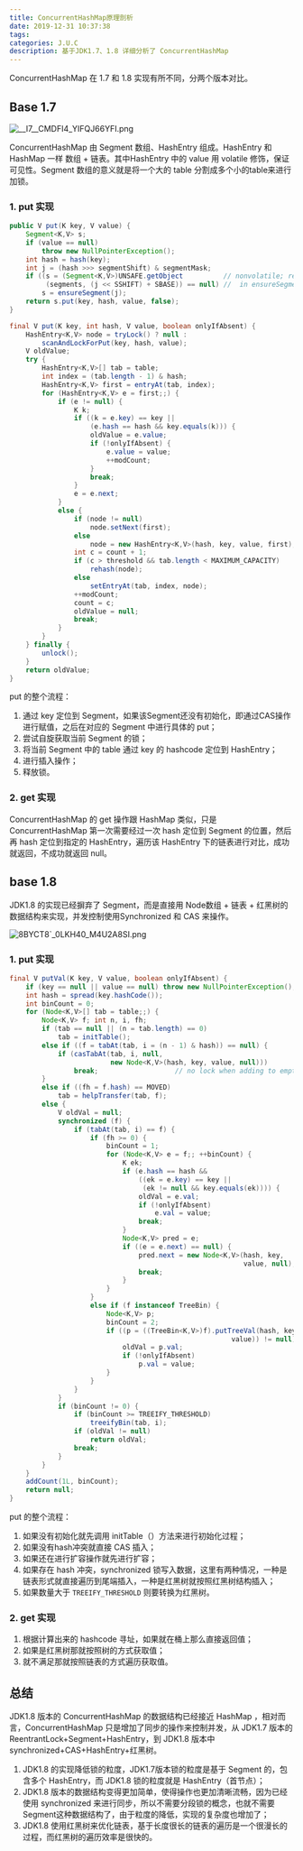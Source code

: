 ```yaml
---
title: ConcurrentHashMap原理剖析
date: 2019-12-31 10:37:38
tags:
categories: J.U.C
description: 基于JDK1.7、1.8 详细分析了 ConcurrentHashMap
---
```


ConcurrentHashMap 在 1.7 和 1.8 实现有所不同，分两个版本对比。

## Base 1.7

![__I7__CMDFI4_YIFQJ66YFI.png](https://i.loli.net/2019/12/31/WniKElrMJU2a9fX.png)

ConcurrentHashMap 由 Segment 数组、HashEntry 组成。HashEntry 和 HashMap 一样 数组 + 链表。其中HashEntry 中的 value  用 volatile 修饰，保证可见性。Segment 数组的意义就是将一个大的 table 分割成多个小的table来进行加锁。

### 1. put 实现

```java
public V put(K key, V value) {
    Segment<K,V> s;
    if (value == null)
        throw new NullPointerException();
    int hash = hash(key);
    int j = (hash >>> segmentShift) & segmentMask;
    if ((s = (Segment<K,V>)UNSAFE.getObject          // nonvolatile; recheck
         (segments, (j << SSHIFT) + SBASE)) == null) //  in ensureSegment
        s = ensureSegment(j);
    return s.put(key, hash, value, false);
}
```

```java
final V put(K key, int hash, V value, boolean onlyIfAbsent) {
    HashEntry<K,V> node = tryLock() ? null :
        scanAndLockForPut(key, hash, value);
    V oldValue;
    try {
        HashEntry<K,V>[] tab = table;
        int index = (tab.length - 1) & hash;
        HashEntry<K,V> first = entryAt(tab, index);
        for (HashEntry<K,V> e = first;;) {
            if (e != null) {
                K k;
                if ((k = e.key) == key ||
                    (e.hash == hash && key.equals(k))) {
                    oldValue = e.value;
                    if (!onlyIfAbsent) {
                        e.value = value;
                        ++modCount;
                    }
                    break;
                }
                e = e.next;
            }
            else {
                if (node != null)
                    node.setNext(first);
                else
                    node = new HashEntry<K,V>(hash, key, value, first);
                int c = count + 1;
                if (c > threshold && tab.length < MAXIMUM_CAPACITY)
                    rehash(node);
                else
                    setEntryAt(tab, index, node);
                ++modCount;
                count = c;
                oldValue = null;
                break;
            }
        }
    } finally {
        unlock();
    }
    return oldValue;
}
```

put 的整个流程：

1. 通过 key 定位到 Segment，如果该Segment还没有初始化，即通过CAS操作进行赋值，之后在对应的 Segment 中进行具体的 put；
2. 尝试自旋获取当前 Segment 的锁；
3. 将当前 Segment 中的 table 通过 key 的 hashcode 定位到 HashEntry；
4. 进行插入操作；
5. 释放锁。

### 2. get 实现

ConcurrentHashMap 的 get 操作跟 HashMap 类似，只是 ConcurrentHashMap 第一次需要经过一次 hash 定位到 Segment 的位置，然后再 hash 定位到指定的 HashEntry，遍历该 HashEntry 下的链表进行对比，成功就返回，不成功就返回 null。

## base 1.8

JDK1.8 的实现已经摒弃了 Segment，而是直接用 Node数组 + 链表 + 红黑树的数据结构来实现，并发控制使用Synchronized 和 CAS 来操作。

![8BYCT8`_0LKH40_M4U2A8SI.png](https://i.loli.net/2019/12/31/RcULndPfHXh95QJ.png)

### 1. put 实现

```java
final V putVal(K key, V value, boolean onlyIfAbsent) {
    if (key == null || value == null) throw new NullPointerException();
    int hash = spread(key.hashCode());
    int binCount = 0;
    for (Node<K,V>[] tab = table;;) {
        Node<K,V> f; int n, i, fh;
        if (tab == null || (n = tab.length) == 0)
            tab = initTable();
        else if ((f = tabAt(tab, i = (n - 1) & hash)) == null) {
            if (casTabAt(tab, i, null,
                         new Node<K,V>(hash, key, value, null)))
                break;                   // no lock when adding to empty bin
        }
        else if ((fh = f.hash) == MOVED)
            tab = helpTransfer(tab, f);
        else {
            V oldVal = null;
            synchronized (f) {
                if (tabAt(tab, i) == f) {
                    if (fh >= 0) {
                        binCount = 1;
                        for (Node<K,V> e = f;; ++binCount) {
                            K ek;
                            if (e.hash == hash &&
                                ((ek = e.key) == key ||
                                 (ek != null && key.equals(ek)))) {
                                oldVal = e.val;
                                if (!onlyIfAbsent)
                                    e.val = value;
                                break;
                            }
                            Node<K,V> pred = e;
                            if ((e = e.next) == null) {
                                pred.next = new Node<K,V>(hash, key,
                                                          value, null);
                                break;
                            }
                        }
                    }
                    else if (f instanceof TreeBin) {
                        Node<K,V> p;
                        binCount = 2;
                        if ((p = ((TreeBin<K,V>)f).putTreeVal(hash, key,
                                                       value)) != null) {
                            oldVal = p.val;
                            if (!onlyIfAbsent)
                                p.val = value;
                        }
                    }
                }
            }
            if (binCount != 0) {
                if (binCount >= TREEIFY_THRESHOLD)
                    treeifyBin(tab, i);
                if (oldVal != null)
                    return oldVal;
                break;
            }
        }
    }
    addCount(1L, binCount);
    return null;
}
```

put 的整个流程：

1. 如果没有初始化就先调用 initTable（）方法来进行初始化过程；
2. 如果没有hash冲突就直接 CAS 插入；
3. 如果还在进行扩容操作就先进行扩容；
4. 如果存在 hash 冲突，synchronized 锁写入数据，这里有两种情况，一种是链表形式就直接遍历到尾端插入，一种是红黑树就按照红黑树结构插入；
5. 如果数量大于 `TREEIFY_THRESHOLD` 则要转换为红黑树。

### 2. get 实现

1. 根据计算出来的 hashcode 寻址，如果就在桶上那么直接返回值；
2. 如果是红黑树那就按照树的方式获取值；
3. 就不满足那就按照链表的方式遍历获取值。

## 总结

JDK1.8 版本的 ConcurrentHashMap 的数据结构已经接近 HashMap ，相对而言，ConcurrentHashMap 只是增加了同步的操作来控制并发，从 JDK1.7 版本的 ReentrantLock+Segment+HashEntry，到 JDK1.8 版本中synchronized+CAS+HashEntry+红黑树。

1. JDK1.8 的实现降低锁的粒度，JDK1.7版本锁的粒度是基于 Segment 的，包含多个 HashEntry，而 JDK1.8 锁的粒度就是 HashEntry（首节点）；
2. JDK1.8 版本的数据结构变得更加简单，使得操作也更加清晰流畅，因为已经使用 synchronized 来进行同步，所以不需要分段锁的概念，也就不需要Segment这种数据结构了，由于粒度的降低，实现的复杂度也增加了；
3. JDK1.8 使用红黑树来优化链表，基于长度很长的链表的遍历是一个很漫长的过程，而红黑树的遍历效率是很快的。